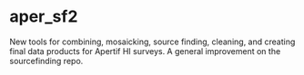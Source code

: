 # aper_sf2
New tools for combining, mosaicking, source finding, cleaning, and creating final data products for Apertif HI surveys. A general improvement on the sourcefinding repo.

